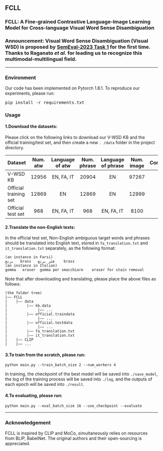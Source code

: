 ## FCLL
### FCLL: A **F**ine-grained **C**ontrastive **L**anguage-Image **L**earning Model for Cross-language Visual Word Sense Disambiguation

### Announcement: Visual Word Sense Disambiguation (Visual WSD) is proposed by [SemEval-2023 Task 1](https://raganato.github.io/vwsd/) for the first time. Thanks to Raganato *et al.* for leading us to recognize this multimodal-multilingual field.

---

### Environment
Our code has been implemented on Pytorch 1.8.1. To reproduce our experiments, please run: <pre/>pip install -r requirements.txt</pre> 

### Usage
#### 1.Download the datasets: 
Please click on the following links to download our V-WSD KB and the official training/test set, and then create a new `. /data` folder in the project directory.

Dataset | Num. atw | Language of atw | Num. phrase | Language of phrase | Num. image | Correspondence | Size | Link
--- | :---: | :---: | :---: | :---: | :---: | :---: | :---: | :---:
V-WSD KB | 12956 | EN, FA, IT | 20904 | EN | 97267 | 1-n-n | 114GB | [Download]()
Official training set | 12869 | EN | 12869 | EN | 12999 | 1-1-1 | 16.8GB | [Download](https://1drv.ms/u/s!AgvzREJAm7GyhEH4UfA4QFhhCM7E)
Official test set | 968 | EN, FA, IT | 968 | EN, FA, IT | 8100 | 1-1-1 | 10.4GB | [Download](https://1drv.ms/u/s!AgvzREJAm7GyhEBWWGyB5DkfT-fS)

#### 2.Translate the non-English texts:
In the official test set, Non-English ambiguous target words and phrases should be translated into English text, stored in `fa_translation.txt` and `it_translation.txt` separately, as the following format:

```
(an instance in Farsi)
برنج‎	brass	فلز برنج	brass
(an instance in Italian)
gomma	eraser	gomma per smacchiare	eraser for stain removal
```

Note that after downloading and translating, please place the above files as follows:<br>
```.
(the folder tree)
|—— FCLL
|    |—— data
|         |—— kb.data
|              |—— ...
|         |—— official.traindata
|              |—— ...
|         |—— official.testdata
|              |—— ...
|         |—— fa_translation.txt
|         |—— it_translation.txt
|    |—— CLIP
|    |—— ...
```

#### 3.To train from the scratch, please run:
```.
python main.py --train_batch_size 2 --num_workers 4
```
In training, the checkpoint of the best model will be saved into `./save_model`, the log of the training process will be saved into `./log`, and the outputs of each epoch will be saved into `./result`.

#### 4.To evaluating, please run:
```.
python main.py --eval_batch_size 16 --use_checkpoint --evaluate 
```
---

### Acknowledgement
FCLL is inspired by CLIP and MoCo, simultaneously relies on resources from BLIP, BabelNet. The original authors and their open-sourcing is appreciated.

